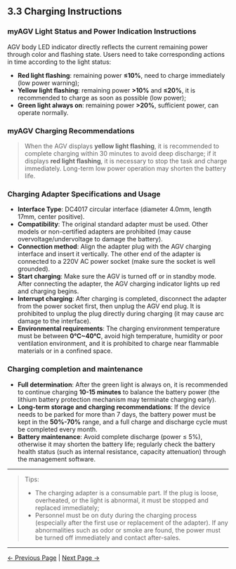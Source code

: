## 3.3 Charging Instructions

### myAGV Light Status and Power Indication Instructions
AGV body LED indicator directly reflects the current remaining power through color and flashing state. Users need to take corresponding actions in time according to the light status:
- **Red light flashing**: remaining power **≤10%**, need to charge immediately (low power warning);
- **Yellow light flashing**: remaining power **>10%** and **≤20%**, it is recommended to charge as soon as possible (low power);
- **Green light always on**: remaining power **>20%**, sufficient power, can operate normally.

### myAGV Charging Recommendations
> When the AGV displays **yellow light flashing**, it is recommended to complete charging within 30 minutes to avoid deep discharge; if it displays **red light flashing**, it is necessary to stop the task and charge immediately. Long-term low power operation may shorten the battery life.

### Charging Adapter Specifications and Usage
- **Interface Type**: DC4017 circular interface (diameter 4.0mm, length 17mm, center positive).
- **Compatibility**: The original standard adapter must be used. Other models or non-certified adapters are prohibited (may cause overvoltage/undervoltage to damage the battery).
- **Connection method**: Align the adapter plug with the AGV charging interface and insert it vertically. The other end of the adapter is connected to a 220V AC power socket (make sure the socket is well grounded).
- **Start charging**: Make sure the AGV is turned off or in standby mode. After connecting the adapter, the AGV charging indicator lights up red and charging begins.
- **Interrupt charging**: After charging is completed, disconnect the adapter from the power socket first, then unplug the AGV end plug. It is prohibited to unplug the plug directly during charging (it may cause arc damage to the interface).
- **Environmental requirements**: The charging environment temperature must be between **0℃~40℃**, avoid high temperature, humidity or poor ventilation environment, and it is prohibited to charge near flammable materials or in a confined space.

### Charging completion and maintenance
- **Full determination**: After the green light is always on, it is recommended to continue charging **10-15 minutes** to balance the battery power (the lithium battery protection mechanism may terminate charging early).
- **Long-term storage and charging recommendations**: If the device needs to be parked for more than 7 days, the battery power must be kept in the **50%-70%** range, and a full charge and discharge cycle must be completed every month.
- **Battery maintenance**: Avoid complete discharge (power ≤ 5%), otherwise it may shorten the battery life; regularly check the battery health status (such as internal resistance, capacity attenuation) through the management software.

---
> Tips:
> - The charging adapter is a consumable part. If the plug is loose, overheated, or the light is abnormal, it must be stopped and replaced immediately;
> - Personnel must be on duty during the charging process (especially after the first use or replacement of the adapter). If any abnormalities such as odor or smoke are found, the power must be turned off immediately and contact after-sales.
----
[← Previous Page](README.md#chapter-summary) | [Next Page →](3.4-FAQs.md)